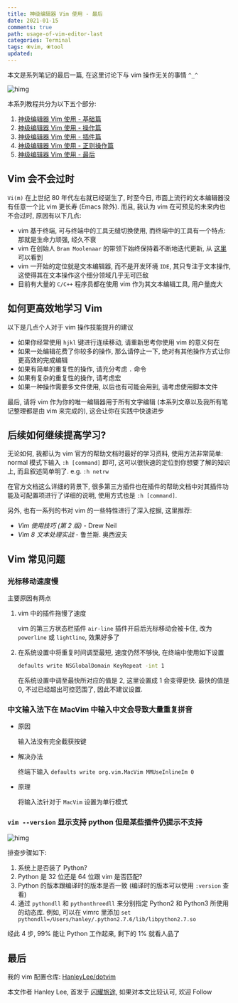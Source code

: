 ```yaml
---
title: 神级编辑器 Vim 使用 - 最后
date: 2021-01-15
comments: true
path: usage-of-vim-editor-last
categories: Terminal
tags: ⦿vim, ⦿tool
updated:
---
```


本文是系列笔记的最后一篇, 在这里讨论下与 vim 操作无关的事情 `^_^`

![himg](https://a.hanleylee.com/HKMS/2020-01-09-vim8.png?x-oss-process=style/WaMa)

<!-- more -->

本系列教程共分为以下五个部分:

1. [神级编辑器 Vim 使用 - 基础篇](https://www.hanleylee.com/usage-of-vim-editor-basic.html) <!--./blog_usage_of_vim_basic.md -->
2. [神级编辑器 Vim 使用 - 操作篇](https://www.hanleylee.com/usage-of-vim-editor.html) <!--./blog_usage_of_vim_operation.md -->
3. [神级编辑器 Vim 使用 - 插件篇](https://www.hanleylee.com/usage-of-vim-editor-plugin.html) <!--./blog_usage_of_vim_plugin.md -->
4. [神级编辑器 Vim 使用 - 正则操作篇](https://www.hanleylee.com/usage-of-vim-editor-regex.html) <!--./blog_usage_of_vim_regex.md -->
5. [神级编辑器 Vim 使用 - 最后](https://www.hanleylee.com/usage-of-vim-editor-last.html) <!--./blog_usage_of_vim_final.md -->

## Vim 会不会过时

`Vi(m)` 在上世纪 80 年代左右就已经诞生了, 时至今日, 市面上流行的文本编辑器没有任意一个比 vim 更长寿 (Emacs 除外). 而且, 我认为 vim 在可预见的未来内也不会过时, 原因有以下几点:

- vim 基于终端, 可与终端中的工具无缝切换使用, 而终端中的工具有一个特点: 那就是生命力顽强, 经久不衰
- vim 在创始人 `Bram Moolenaar` 的带领下始终保持着不断地迭代更新, 从 [这里](https://github.com/vim/vim) 可以看到
- vim 一开始的定位就是文本编辑器, 而不是开发环境 `IDE`, 其只专注于文本操作, 这使得其在文本操作这个细分领域几乎无可匹敌
- 目前有大量的 `C/C++` 程序员都在使用 vim 作为其文本编辑工具, 用户量庞大

## 如何更高效地学习 Vim

以下是几点个人对于 vim 操作技能提升的建议

- 如果你经常使用 `hjkl` 键进行连续移动, 请重新思考你使用 vim 的意义何在
- 如果一处编辑花费了你较多的操作, 那么请停止一下, 绝对有其他操作方式让你更高效的完成编辑
- 如果有简单的重复性的操作, 请充分考虑 `.` 命令
- 如果有复杂的重复性的操作, 请考虑宏
- 如果一种操作需要多文件使用, 以后也有可能会用到, 请考虑使用脚本文件

最后, 请将 vim 作为你的唯一编辑器用于所有文字编辑 (本系列文章以及我所有笔记整理都是由 vim 来完成的), 这会让你在实践中快速进步

## 后续如何继续提高学习?

无论如何, 我都认为 vim 官方的帮助文档时最好的学习资料, 使用方法非常简单: normal 模式下输入 `:h [command]` 即可, 这可以很快速的定位到你想要了解的知识上, 而且叙述简单明了. e.g. `:h netrw`

在官方文档这么详细的背景下, 很多第三方插件也在插件的帮助文档中对其插件功能及可配置项进行了详细的说明, 使用方式也是 `:h [command]`.

另外, 也有一系列的书对 vim 的一些特性进行了深入挖掘, 这里推荐:

- *Vim 使用技巧 (第 2 版)* - Drew Neil
- *Vim 8 文本处理实战* - 鲁兰斯. 奥西波夫

## Vim 常见问题

### 光标移动速度慢

主要原因有两点

1. vim 中的插件拖慢了速度

    vim 的第三方状态栏插件 `air-line` 插件开启后光标移动会被卡住, 改为 `powerline` 或 `lightline`, 效果好多了

2. 在系统设置中将重复时间调至最短, 速度仍然不够快, 在终端中使用如下设置

    ```bash
    defaults write NSGlobalDomain KeyRepeat -int 1
    ```

    在系统设置中调至最快所对应的值是 2, 这里设置成 1 会变得更快. 最快的值是 0, 不过已经超出可控范围了, 因此不建议设置.

### 中文输入法下在 MacVim 中输入中文会导致大量重复拼音

- 原因

    输入法没有完全截获按键

- 解决办法

    终端下输入 `defaults write org.vim.MacVim MMUseInlineIm 0`

- 原理

    将输入法针对于 `MacVim` 设置为单行模式

### `vim --version` 显示支持 python 但是某些插件仍提示不支持

![himg](https://a.hanleylee.com/HKMS/2023-07-03120944.png?x-oss-process=style/WaMa)

排查步骤如下:

1. 系统上是否装了 Python?
2. Python 是 32 位还是 64 位跟 vim 是否匹配?
3. Python 的版本跟编译时的版本是否一致 (编译时的版本可以使用 `:version` 查看)
4. 通过 `pythondll` 和 `pythonthreedll` 来分别指定 Python2 和 Python3 所使用的动态库. 例如, 可以在 vimrc 里添加 `set pythondll=/Users/hanley/.python2.7.6/lib/libpython2.7.so`

经此 4 步, 99% 能让 Python 工作起来, 剩下的 1% 就看人品了

## 最后

我的 vim 配置仓库: [HanleyLee/dotvim](https://github.com/hanleylee/dotvim)

本文作者 Hanley Lee, 首发于 [闪耀旅途](https://www.hanleylee.com), 如果对本文比较认可, 欢迎 Follow
